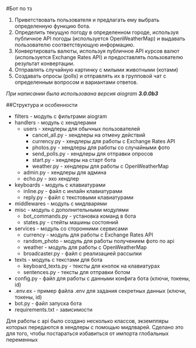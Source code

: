 #Бот по тз
1. Приветствовать пользователя и предлагать ему выбрать определенную функцию бота.
2. Определить текущую погоду в определенном городе, используя публичное API погоды (используется OpenWeatherMap) и выдавать пользователю соответствующую информацию.
3. Конвертировать валюты, используя публичное API курсов валют (используется Exchange Rates API) и предоставлять пользователю результат конвертации.
4. Отправлять случайную картинку с милыми животными (котами)
5. Создавать опросы (polls) и отправлять их в групповой чат с определенным вопросом и вариантами ответов.

_При написании была использована версия aiogram **3.0.0b3**_
 
##Структура и особенности
* filters - модуль с фильтрами aiogram
* handlers - модуль с хендлерами
    * users - хендлеры для обычных пользователей
        * cancel_all.py - хендлеры на отмену действий
        * currency.py - хендлеры для работы с Exchange Rates API
        * photos.py - хендлеры для работы со случайными фото
        * send_polls.py - хендлеры для отправки опросов
        * start.py - хендлеры на старт бота
        * weather.py - хендлеры для работы с OpenWeatherMap
    * admin.py - хендлеры для админа
    * echo.py - эхо хендлер
* keyboards - модуль с клавиатурами
    * inline.py - файл с инлайн клавиатурами
    * reply.py - файл с текстовыми клавиатурами
* middlewares - модуль с мидлварями
* misc - модуль с дополнительными модулями
    * bot_commands.py - установка команд в бота
    * states.py - стейты машины состояний
* services - модуль со сторонними сервисами
    * currency - модуль для работы с Exchange Rates API
    * random_photo - модуль для работы получением фото по api
    * weather - модуль для работы с OpenWeatherMap
    * broadcaster.py - файл с реализацией рассылки
* texts - модуль с текстами для бота
    * keyboard_texts.py - тексты для кнопок на клавиатурах
    * sentences.py - тексты для отправки ботом
* config.py - файл для работы с данными конфига бота (ключи, токены, id)
* .env.ex - пример файла .env для задания секретных данных (ключи, токены, id)
* bot.py - файл запуска бота
* requirements.txt - зависимости

Для работы с api было создано несколько классов, экземпляры которых передаются в хендлеры с помощью мидлварей. Сделано это для того, чтобы постараться избавиться от импорта глобальных переменных
